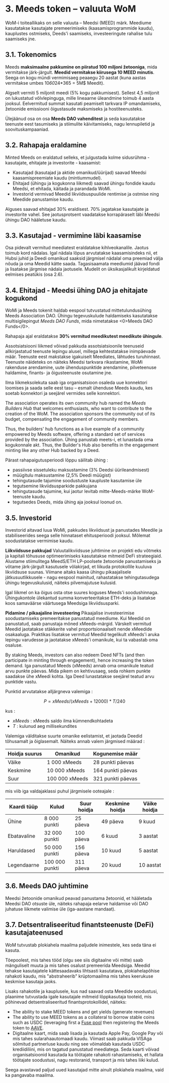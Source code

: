 # 3. Meeds token – valuuta WoM

WoM-i toiteallikaks on selle valuuta – Meedsi (MEED) märk. Meediume kasutatakse kasutajate premeerimiseks (kaasamisprogrammide kaudu), kauplustes ostmiseks, Deeds'i saamiseks, investeeringute rahalise tulu saamiseks jne.

## 3.1. Tokenomics

Meeds **maksimaalne pakkumine on piiratud 100 miljoni žetooniga**, mida vermitakse järk-järgult. **Meedid vermitakse kiirusega 10 MEED minutis**. Seega on kogu mündi vermimisaeg peaaegu 20 aastat (kuna aastas vermitakse umbes 10*60*24*365 = 5M$ Meedit).

Algselt vermiti 5 miljonit meedi (5% kogu pakkumisest). Sellest 4,5 miljonit on lukustatud võlvlepinguga, mille lineaarne üleandmine toimub 4 aasta jooksul. Eelvermitud summat kasutati peamiselt tarkvara IP omandamiseks, žetoonide emissiooni õigustasude maksmiseks ja hostiteenusteks.

Ülejäänud osa on osa __Meeds DAO vahenditest__ ja seda kasutatakse teenuste eest tasumiseks ja stiimulite käivitamiseks, nagu lennupiletid ja soovituskampaaniad.


## 3.2. Rahapaja eraldamine

Minted Meeds on eraldatud selleks, et julgustada kolme sidusrühma - kasutajate, ehitajate ja investorite - kaasamist:

- Kasutajad (kasutajad ja aktide omanikud/üürijad) saavad Meedsi kaasamispreemiate kaudu (mintiummudel).
- Ehitajad (ühingu ja kogukonna liikmed) saavad ühingu fondide kaudu Meedsi, et ehitada, käitada ja parandada WoMi.
- Investorid vermivad Meedid likviidsuspuulide rentimise ja ostmise ning Meedide panustamise kaudu.

Alguses saavad ehitajad 30% eraldisest. 70% jagatakse kasutajate ja investorite vahel. See jaotusprotsent vaadatakse korrapäraselt läbi Meedsi ühingu DAO hääletuse kaudu.

## 3.3. Kasutajad - vermimine läbi kaasamise

Osa pidevalt vermitud meediatest eraldatakse kihlveokanalile. Jaotus toimub kord nädalas. Igal nädala lõpus arvutatakse kaasamisindeks nii, et Hubsi juhid ja Deedi omanikud saaksid järgmisel nädalal oma preemiad välja nõuda ja oma Meedid kätte saada. Tagasisaamata meediumid jäävad fondi ja lisatakse järgmise nädala jaotusele. Mudelit on üksikasjalikult kirjeldatud eelmises peatükis (osa 2.6).

## 3.4. Ehitajad - Meedsi ühing DAO ja ehitajate kogukond

WoMi ja Meeds tokenit haldab eespool tutvustatud mittetulundusühing Meeds Association DAO. Ühingu tegevuskulude haldamiseks kasutatakse multisigilepingut _Meeds DAO Funds_, mida nimetatakse <0>Meeds DAO Funds</0>.

Rahapaja ajal eraldatakse **30% vermitud meedikutest meedikute ühingule**.

Assotsiatsiooni liikmed võivad pakkuda assotsiatsioonile teenuseid allkirjastatud teenuste lepingu alusel, millega kehtestatakse inimpäevade määr. Teenuste eest makstakse igakuiselt Meediates, lähtudes turuhinnast. Teenuste näideteks on näiteks Meedsi tarkvara rikastamine, WoMi rakenduse arendamine, uute ühenduspunktide arendamine, pilveteenuse haldamine, finants- ja õigusteenuste osutamine jne.

Ilma liikmeksolekuta saab iga organisatsioon osaleda uue konnektori loomises ja saada selle eest tasu – esmalt ühenduse Meeds kaudu, kes soetab konnektori ja seejärel vermides selle konnektori.

The association operates its own community hub named the _Meeds Builders Hub_ that welcomes enthusiasts, who want to contribute to the creation of the WoM. The association sponsors the community out of its budget, compensating the engagement of community members.

Thus, the builders' hub functions as a live example of a community empowered by Meeds software, offering a standard set of services provided by the association. Ühing panustab meets-i, et lunastada oma kogukonnale akt. Thus, the Builder's Hub also benefits in the engagement minting like any other Hub backed by a Deed.

Pärast rahapaigutusperioodi lõppu säilitab ühing :

- passiivse sissetuleku maksustamine (3% Deedsi üürileandmisest)
- müügitulu maksustamine (2,5% Deedi müügist)
- tehingutasude tajumine soodustuste kaupluste kasutamise üle
- tegutsemine likviidsusparkide pakkujana
- tehingutasude tajumine, kui jaotur levitab mitte-Meeds-märke WoM-teenuste kaudu.
- tegutsedes Deeds, mida ühing aja jooksul loonud on.


## 3.5. Investorid

Investorid aitavad luua WoMi, pakkudes likviidsust ja panustades Meedile ja stabiliseerides seega selle hinnataset ehitusperioodi jooksul. Mõlemat soodustatakse vermimise kaudu.

**Liikviidsuse pakkujad** Valuutalikviidsuse juhtimine on projekti edu võtmeks ja kapitali tõhususe optimeerimiseks kasutatakse mitmeid DeFi strateegiaid. Alustame stiimulitega MeedS/ETH LP-poolsete žetoonide panustamiseks ja võtame järk-järgult kasutusele võlakirjad, et liikuda protokollile kuuluva likviidsuse suunas. Viimane aitaks kaasa ühingu pikaajalisele jätkusuutlikkusele - nagu eespool mainitud, rahastatakse tehingutasudega ühingu tegevuskulusid, näiteks pilvemajutuse kulusid.

Igal liikmel on ka õigus osta otse suures koguses Meeds'i soodushinnaga. Ühingukontole ülekantud summa konverteeritakse ETH-deks ja lisatakse koos samaväärse väärtusega Meedsiga likviidsusparki.

**Pidamine / pikaajaline investeering** Pikaajalise investeerimise soodustamiseks premeeritakse panustatud meediume. Kui Meedid on panustatud, saab panustaja mõned xMeeds-märgid. Värskelt vermitud Meedid jaotatakse stäkkerite vahel proportsionaalselt nende xMeedide osakaaluga. Praktikas lisatakse vermitud Meedid tegelikult xMeeds'i aruka lepingu varudesse ja jaotatakse xMeeds'i omanikule, kui ta vabastab oma osaluse.

By staking Meeds, investors can also redeem Deed NFTs (and then participate in minting through engagement), hence increasing the token demand. Iga panustatud Meeds (xMeeds) annab oma omanikule teatud arvu punkte päevas. Mida pikem on kehtivusaeg, seda rohkem punkte saadakse ühe xMeedi kohta. Iga Deed lunastatakse seejärel teatud arvu punktide vastu.

Punktid arvutatakse alljärgneva valemiga :

 $$ P = xMeeds / (xMeeds + 12000) * T / 240 $$

 kus :

- $xMeeds$ : xMeeds saldo ilma kümnendkohtadeta
- $T$ : kulunud aeg millisekundites

Valemiga välditakse suurte omanike eelistamist, et jaotada Deedid tõhusamalt ja õiglasemalt. Näiteks annab valem järgmised määrad :

| **Hoidja suurus** | **Omanikud**   | **Kogunemise määr** |
| ----------------- | -------------- | ------------------- |
| Väike             | 1 000 xMeeds   | 28 punkti päevas    |
| Keskmine          | 10 000 xMeeds  | 164 punkti päevas   |
| Suur              | 100 000 xMeeds | 321 punkti päevas   |


mis viib iga valdajaklassi puhul järgmisele ooteajale :

| **Kaardi tüüp** | **Kulud**      | **Suur hoidja** | **Keskmine hoidja** | **Väike hoidja** |
| --------------- | -------------- | --------------- | ------------------- | ---------------- |
| Ühine           | 8 000 punkti   | 25 päeva        | 49 päeva            | 9 kuud           |
| Ebatavaline     | 32 000 punkti  | 100 päeva       | 6 kuud              | 3 aastat         |
| Haruldased      | 50 000 punkti  | 156 päeva       | 10 kuud             | 5 aastat         |
| Legendaarne     | 100 000 punkti | 311 päeva       | 20 kuud             | 10 aastat        |

## 3.6. Meeds DAO juhtimine

Meedsi žetoonide omanikud peavad panustama žetoonid, et hääletada Meedsi DAO otsuste üle, näiteks rahapaja eelarve haldamise või DAO juhatuse liikmete valimise üle (iga-aastane mandaat).

## 3.7. Detsentraliseeritud finantsteenuste (DeFi) kasutajateenused

WoM tutvustab plokiahela maailma paljudele inimestele, kes seda täna ei kasuta.

Tõepoolest, mis tahes tööd (olgu see siis digitaalne või mitte) saab mänguliselt muuta ja mis tahes osalust premeerida Meedsiga. Meedid tehakse kasutajatele kättesaadavaks lihtsasti kasutatava, plokiahelapõhise rahakoti kaudu, mis "abstraheerib" krüptomaailma mis tahes keerukuse keskmise kasutaja jaoks.

Lisaks rahakotile ja kauplusele, kus nad saavad osta Meedide soodustusi, plaanime tutvustada igale kasutajale mitmeid lõppkasutaja tooteid, mis põhinevad detsentraliseeritud finantsprotokollidel, näiteks:

- The ability to stake MEED tokens and get yields (generate revenues)
- The ability to use MEED tokens as a collateral to borrow stable coins such as USDC (leveraging first a [Fuse pool](https://app.rari.capital/fuse) then registering the Meeds token to [AAVE](https://aave.com/).
- Digitaalne kaart, mida saab lisada ja kasutada Apple Pay, Google Pay või mis tahes sularahaautomaadi kaudu. Viimast saab pakkuda VISAga sõlmitud partnerluse kaudu ning see võimaldab kasutada USDC krediidiliini, mis on tagatud panustatud meediatega. Seda kaarti võivad organisatsioonid kasutada ka töötajate rahakoti rahastamiseks, et hallata töötajate soodustusi, nagu restoranid, transport ja mis tahes liiki kulud.

Seega avastavad paljud uued kasutajad mitte ainult plokiahela maailma, vaid ka pangavaba maailma.

 
